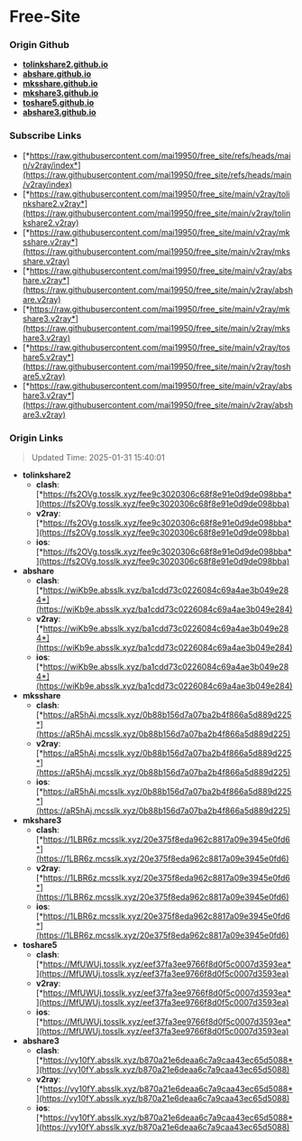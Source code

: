 # Free-Site

### Origin Github

- [**tolinkshare2.github.io**](https://github.com/tolinkshare2/tolinkshare2.github.io)
- [**abshare.github.io**](https://github.com/abshare/abshare.github.io)
- [**mksshare.github.io**](https://github.com/mksshare/mksshare.github.io)
- [**mkshare3.github.io**](https://github.com/mkshare3/mkshare3.github.io)
- [**toshare5.github.io**](https://github.com/toshare5/toshare5.github.io)
- [**abshare3.github.io**](https://github.com/abshare3/abshare3.github.io)

### Subscribe Links

- [*https://raw.githubusercontent.com/mai19950/free_site/refs/heads/main/v2ray/index*](https://raw.githubusercontent.com/mai19950/free_site/refs/heads/main/v2ray/index)
- [*https://raw.githubusercontent.com/mai19950/free_site/main/v2ray/tolinkshare2.v2ray*](https://raw.githubusercontent.com/mai19950/free_site/main/v2ray/tolinkshare2.v2ray)
- [*https://raw.githubusercontent.com/mai19950/free_site/main/v2ray/mksshare.v2ray*](https://raw.githubusercontent.com/mai19950/free_site/main/v2ray/mksshare.v2ray)
- [*https://raw.githubusercontent.com/mai19950/free_site/main/v2ray/abshare.v2ray*](https://raw.githubusercontent.com/mai19950/free_site/main/v2ray/abshare.v2ray)
- [*https://raw.githubusercontent.com/mai19950/free_site/main/v2ray/mkshare3.v2ray*](https://raw.githubusercontent.com/mai19950/free_site/main/v2ray/mkshare3.v2ray)
- [*https://raw.githubusercontent.com/mai19950/free_site/main/v2ray/toshare5.v2ray*](https://raw.githubusercontent.com/mai19950/free_site/main/v2ray/toshare5.v2ray)
- [*https://raw.githubusercontent.com/mai19950/free_site/main/v2ray/abshare3.v2ray*](https://raw.githubusercontent.com/mai19950/free_site/main/v2ray/abshare3.v2ray)

### Origin Links

> Updated Time: 2025-01-31 15:40:01

- **tolinkshare2**
  - **clash**: [*https://fs2OVg.tosslk.xyz/fee9c3020306c68f8e91e0d9de098bba*](https://fs2OVg.tosslk.xyz/fee9c3020306c68f8e91e0d9de098bba)
  - **v2ray**: [*https://fs2OVg.tosslk.xyz/fee9c3020306c68f8e91e0d9de098bba*](https://fs2OVg.tosslk.xyz/fee9c3020306c68f8e91e0d9de098bba)
  - **ios**: [*https://fs2OVg.tosslk.xyz/fee9c3020306c68f8e91e0d9de098bba*](https://fs2OVg.tosslk.xyz/fee9c3020306c68f8e91e0d9de098bba)
- **abshare**
  - **clash**: [*https://wiKb9e.absslk.xyz/ba1cdd73c0226084c69a4ae3b049e284*](https://wiKb9e.absslk.xyz/ba1cdd73c0226084c69a4ae3b049e284)
  - **v2ray**: [*https://wiKb9e.absslk.xyz/ba1cdd73c0226084c69a4ae3b049e284*](https://wiKb9e.absslk.xyz/ba1cdd73c0226084c69a4ae3b049e284)
  - **ios**: [*https://wiKb9e.absslk.xyz/ba1cdd73c0226084c69a4ae3b049e284*](https://wiKb9e.absslk.xyz/ba1cdd73c0226084c69a4ae3b049e284)
- **mksshare**
  - **clash**: [*https://aR5hAj.mcsslk.xyz/0b88b156d7a07ba2b4f866a5d889d225*](https://aR5hAj.mcsslk.xyz/0b88b156d7a07ba2b4f866a5d889d225)
  - **v2ray**: [*https://aR5hAj.mcsslk.xyz/0b88b156d7a07ba2b4f866a5d889d225*](https://aR5hAj.mcsslk.xyz/0b88b156d7a07ba2b4f866a5d889d225)
  - **ios**: [*https://aR5hAj.mcsslk.xyz/0b88b156d7a07ba2b4f866a5d889d225*](https://aR5hAj.mcsslk.xyz/0b88b156d7a07ba2b4f866a5d889d225)
- **mkshare3**
  - **clash**: [*https://1LBR6z.mcsslk.xyz/20e375f8eda962c8817a09e3945e0fd6*](https://1LBR6z.mcsslk.xyz/20e375f8eda962c8817a09e3945e0fd6)
  - **v2ray**: [*https://1LBR6z.mcsslk.xyz/20e375f8eda962c8817a09e3945e0fd6*](https://1LBR6z.mcsslk.xyz/20e375f8eda962c8817a09e3945e0fd6)
  - **ios**: [*https://1LBR6z.mcsslk.xyz/20e375f8eda962c8817a09e3945e0fd6*](https://1LBR6z.mcsslk.xyz/20e375f8eda962c8817a09e3945e0fd6)
- **toshare5**
  - **clash**: [*https://MfUWUj.tosslk.xyz/eef37fa3ee9766f8d0f5c0007d3593ea*](https://MfUWUj.tosslk.xyz/eef37fa3ee9766f8d0f5c0007d3593ea)
  - **v2ray**: [*https://MfUWUj.tosslk.xyz/eef37fa3ee9766f8d0f5c0007d3593ea*](https://MfUWUj.tosslk.xyz/eef37fa3ee9766f8d0f5c0007d3593ea)
  - **ios**: [*https://MfUWUj.tosslk.xyz/eef37fa3ee9766f8d0f5c0007d3593ea*](https://MfUWUj.tosslk.xyz/eef37fa3ee9766f8d0f5c0007d3593ea)
- **abshare3**
  - **clash**: [*https://vy10fY.absslk.xyz/b870a21e6deaa6c7a9caa43ec65d5088*](https://vy10fY.absslk.xyz/b870a21e6deaa6c7a9caa43ec65d5088)
  - **v2ray**: [*https://vy10fY.absslk.xyz/b870a21e6deaa6c7a9caa43ec65d5088*](https://vy10fY.absslk.xyz/b870a21e6deaa6c7a9caa43ec65d5088)
  - **ios**: [*https://vy10fY.absslk.xyz/b870a21e6deaa6c7a9caa43ec65d5088*](https://vy10fY.absslk.xyz/b870a21e6deaa6c7a9caa43ec65d5088)
